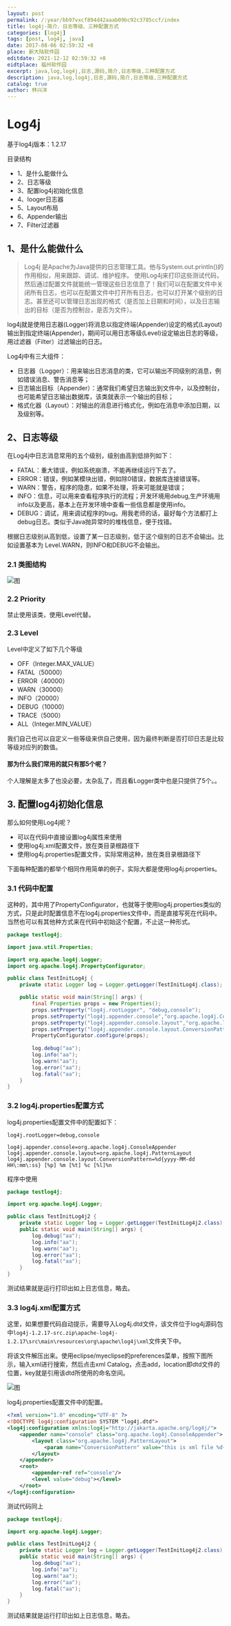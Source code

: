 ```yaml
---
layout: post
permalink: /:year/bb97vxcf894d42aaab09bc92c3785ccf/index
title: log4j-简介、日志等级、三种配置方式
categories: [log4j]
tags: [post, log4j, java]
date: 2017-08-06 02:59:32 +8
place: 新大陆软件园
editdate: 2021-12-12 02:59:32 +8
eidtplace: 福州软件园
excerpt: java,log,log4j,日志,源码,简介,日志等级,三种配置方式
description: java,log,log4j,日志,源码,简介,日志等级,三种配置方式
catalog: true
author: 林兴洋
---
```


# Log4j

基于log4j版本：1.2.17

目录结构
* 1、是什么能做什么
* 2、日志等级
* 3、配置log4j初始化信息
* 4、looger日志器
* 5、Layout布局
* 6、Appender输出
* 7、Filter过滤器


## 1、是什么能做什么

> Log4j 是Apache为Java提供的日志管理工具。他与System.out.println()的作用相似，用来跟踪、调试、维护程序。
> 使用Log4j来打印这些测试代码，然后通过配置文件就能统一管理这些日志信息了！我们可以在配置文件中关闭所有日志，也可以在配置文件中打开所有日志，也可以打开某个级别的日志。甚至还可以管理日志出现的格式（是否加上日期和时间），以及日志输出的目标（是否为控制台，是否为文件）。

log4j就是使用日志器(Logger)将消息以指定终端(Appender)设定的格式(Layout)输出到指定终端(Appender)，期间可以用日志等级(Level)设定输出日志的等级，用过滤器（Filter）过滤输出的日志。


Log4j中有三大组件： 
* 日志器（Logger）：用来输出日志消息的类，它可以输出不同级别的消息，例如错误消息、警告消息等；
*  日志输出目标（Appender）：通常我们希望日志输出到文件中，以及控制台，也可能希望日志输出数据库，该类就表示一个输出的目标； 
*  格式化器（Layout）：对输出的消息进行格式化，例如在消息中添加日期，以及级别等。


## 2、日志等级

在Log4j中日志消息常用的五个级别，级别由高到低排列如下：
* FATAL：重大错误，例如系统崩溃，不能再继续运行下去了。
* ERROR：错误，例如某模块出错，例如除0错误，数据库连接错误等。
* WARN：警告，程序的隐患，如果不处理，将来可能就是错误；
* INFO：信息，可以用来查看程序执行的流程；开发环境用debug,生产环境用info以及更高，基本上在开发环境中查看一些信息都是使用info。
* DEBUG：调试，用来调试程序的bug。用我老师的话，最好每个方法都打上debug日志。类似于Java抛异常时的堆栈信息，便于找错。

根据日志级别从高到低，设置了某一日志级别，低于这个级别的日志不会输出。比如设置基本为 Level.WARN，则INFO和DEBUG不会输出。

### 2.1 类图结构

![图](https://gitee.com/linxingyang/at-2020-10-02-image/raw/master/image/L-log4j/image/2017-08-05/level.png)

### 2.2 Priority

禁止使用该类，使用Level代替。

### 2.3 Level

Level中定义了如下几个等级
* OFF（Integer.MAX_VALUE）
* FATAL（50000）
* ERROR（40000）
* WARN（30000）
* INFO（20000）
* DEBUG（10000）
* TRACE（5000）
* ALL（Integer.MIN_VALUE）

我们自己也可以自定义一些等级来供自己使用，因为最终判断是否打印日志是比较等级对应列的数值。

#### 那为什么我们常用的就只有那5个呢？

个人理解是太多了也没必要，太杂乱了，而且看Logger类中也是只提供了5个。。


## 3. 配置log4j初始化信息

那么如何使用Log4j呢？
* 可以在代码中直接设置log4j属性来使用
* 使用log4j.xml配置文件，放在类目录根路径下
* 使用log4j.properties配置文件，实际常用这种，放在类目录根路径下

下面每种配置的都举个相同作用简单的例子，实际大都是使用log4j.properties。

### 3.1 代码中配置

这种的，其中用了PropertyConfigurator，也就等于使用log4j.properties类似的方式，只是此时配置信息不在log4j.properties文件中，而是直接写死在代码中。当然也可以有其他种方式来在代码中初始这个配置，不止这一种形式。

```java
package testlog4j;

import java.util.Properties;

import org.apache.log4j.Logger;
import org.apache.log4j.PropertyConfigurator;

public class TestInitLog4j {
	private static Logger log = Logger.getLogger(TestInitLog4j.class);

	public static void main(String[] args) {
		final Properties props = new Properties();
        props.setProperty("log4j.rootLogger", "debug,console");
        props.setProperty("log4j.appender.console","org.apache.log4j.ConsoleAppender");
        props.setProperty("log4j.appender.console.layout","org.apache.log4j.PatternLayout");
        props.setProperty("log4j.appender.console.layout.ConversionPattern","%d{yyyy-MM-dd HH:mm:ss} [%p] %m [%t] %c [%l]%n");
        PropertyConfigurator.configure(props);
        
        log.debug("aa");
        log.info("aa");
        log.warn("aa");
        log.error("aa");
        log.fatal("aa");
	}
}
```

### 3.2 log4j.properties配置方式

log4j.properties配置文件中的配置如下：

```
log4j.rootLogger=debug,console

log4j.appender.console=org.apache.log4j.ConsoleAppender
log4j.appender.console.layout=org.apache.log4j.PatternLayout
log4j.appender.console.layout.ConversionPattern=%d{yyyy-MM-dd HH\:mm\:ss} [%p] %m [%t] %c [%l]%n
```

程序中使用

```java
package testlog4j;

import org.apache.log4j.Logger;

public class TestInitLog4j2 {
	private static Logger log = Logger.getLogger(TestInitLog4j2.class);
	public static void main(String[] args) {
		log.debug("aa");
        log.info("aa");
        log.warn("aa");
        log.error("aa");
        log.fatal("aa");
	}
}
```

测试结果就是运行打印出如上日志信息，略去。

### 3.3 log4j.xml配置方式

这里，如果想要代码自动提示，需要导入Log4j.dtd文件，该文件位于log4j源码包中`log4j-1.2.17-src.zip\apache-log4j-1.2.17\src\main\resources\org\apache\log4j\xml`文件夹下中。

将该文件解压出来。使用eclipse/myeclipse的preferences菜单，按照下图所示，输入xml进行搜索，然后点击xml Catalog，点击add，location即dtd文件的位置，key就是引用该dtd所使用的命名空间。

![图](https://gitee.com/linxingyang/at-2020-10-02-image/raw/master/image/L-log4j/image/2017-08-05/importlog4jdtd.png)

log4j.properties配置文件中的配置。

```xml
<?xml version="1.0" encoding="UTF-8" ?>
<!DOCTYPE log4j:configuration SYSTEM "log4j.dtd">
<log4j:configuration xmlns:log4j="http://jakarta.apache.org/log4j/">
	<appender name="console" class="org.apache.log4j.ConsoleAppender">
		<layout class="org.apache.log4j.PatternLayout">
			<param name="ConversionPattern" value="this is xml file %d{yyyy-MM-dd HH\:mm\:ss} [%p] %m [%t] %c [%l]%n"/>
		</layout>
	</appender>
	<root>
		<appender-ref ref="console"/>
		<level value="debug"></level>
	</root>
</log4j:configuration>
```

测试代码同上

```java
package testlog4j;

import org.apache.log4j.Logger;

public class TestInitLog4j2 {
	private static Logger log = Logger.getLogger(TestInitLog4j2.class);
	public static void main(String[] args) {
		log.debug("aa");
        log.info("aa");
        log.warn("aa");
        log.error("aa");
        log.fatal("aa");
	}
}
```

测试结果就是运行打印出如上日志信息，略去。

